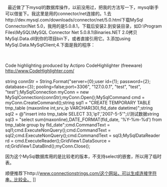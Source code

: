  
最近做了下mysql的数据库操作，以前没用过，把我的方法写一下，mysql新手可以借鉴下。我这里是用的connector/net连接的。1.去http://dev.mysql.com/downloads/connector/net/5.0.html下载MySql Connector/Net 5.0，我用的是5.0.8.1，下载后安装2.到安装目录，如D:\Program Files\MySQL\MySQL Connector Net 5.0.8.1\Binaries\.NET 2.0拷贝MySql.Data.dll到你的项目bin下，或者直接引用它。3.添加using MySql.Data.MySqlClient;4.下面是我的程序：

<br /><br />Code highlighting produced by Actipro CodeHighlighter (freeware)<br />http://www.CodeHighlighter.com/<br /><br />string connStr = String.Format("server={0};user id={1}; password={2}; database={3}; pooling=false;port=3306", "127.0.0.1", "test", "test", "test");MySqlConnection myConn = new MySqlConnection(connStr);myConn.Open();MySqlCommand cmd = myConn.CreateCommand();string sql1 = "CREATE TEMPORARY TABLE tmp_table (maxonline int,srv_ip VARCHAR(30),fld_date datetime)";string sql2 = @"insert into tmp_table SELECT 33,'ip1','2007-5-5'";//测试数据string sql3 = "select sum(maxonline),DATE_FORMAT(fld_date, '%Y-%m-%d') from tmp_table group by fld_date";cmd.CommandText = sql1;cmd.ExecuteNonQuery();cmd.CommandText = sql2;cmd.ExecuteNonQuery();cmd.CommandText = sql3;MySqlDataReader rd = cmd.ExecuteReader();GridView1.DataSource = rd;GridView1.DataBind();myConn.Close();



因为这个MySql数据库用的是比较老的版本，不支持select的嵌套，所以用了临时表。

顺便推荐下http://www.connectionstrings.com/这个网站，可以生成连接字符串，比较全。 ]]
